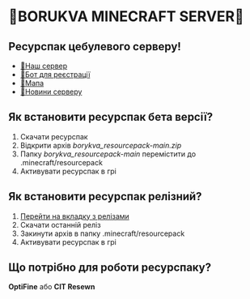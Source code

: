 # 🧅BORUKVA MINECRAFT SERVER🧅
## Ресурспак цебулевого серверу!
- [🧅Наш сервер](https://t.me/borukva_minecraft/)
- [🧅Бот для реєстрації](http://t.me/borykva_minecraft_bot/)
- [🧅Мапа](http://map.borukva.space/)
- [🧅Новини серверу](https://t.me/borukva_minecraft_news/)

## Як встановити ресурспак бета версії?
1. Скачати ресурспак
2. Відкрити архів _borykva_resourcepack-main.zip_
3. Папку _borykva_resourcepack-main_ перемістити до .minecraft/resourcepack
4. Активувати ресурспак в грі

## Як встановити ресурспак релізний?
1. [Перейти на вкладку з релізами](https://github.com/ElvirGv2/borykva_resourcepack/tags/)
2. Скачати останній реліз
3. Закинути архів в папку .minecraft/resourcepack
4. Активувати ресурспак в грі

## Що потрібно для роботи ресурспаку?
**OptiFine** або **CIT Resewn**
